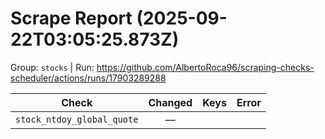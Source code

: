 # Scrape Report (2025-09-22T03:05:25.873Z)

Group: `stocks`  |  Run: https://github.com/AlbertoRoca96/scraping-checks-scheduler/actions/runs/17903289288

| Check | Changed | Keys | Error |
|---|:---:|:--|:--|
| `stock_ntdoy_global_quote` | — |  |  |
